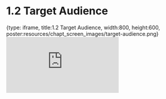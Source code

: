 # 1.2 Target Audience
 
{type: iframe, title:1.2 Target Audience, width:800, height:600, poster:resources/chapt_screen_images/target-audience.png}
![](http://science.c-moor.org/CURE-MicrobialMysteries/target-audience.html)
 

 
